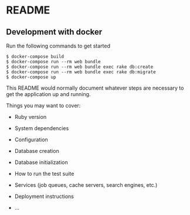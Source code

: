 # README

## Development with docker

Run the following commands to get started

```
$ docker-compose build
$ docker-compose run --rm web bundle
$ docker-compose run --rm web bundle exec rake db:create
$ docker-compose run --rm web bundle exec rake db:migrate
$ docker-compose up
```

This README would normally document whatever steps are necessary to get the
application up and running.

Things you may want to cover:

* Ruby version

* System dependencies

* Configuration

* Database creation

* Database initialization

* How to run the test suite

* Services (job queues, cache servers, search engines, etc.)

* Deployment instructions

* ...
